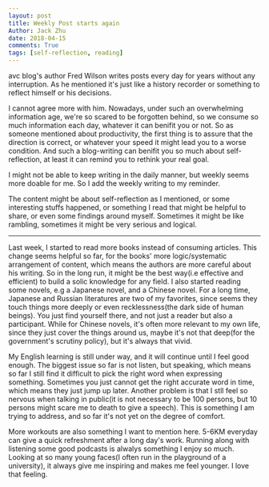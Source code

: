 ```yaml
---
layout: post
title: Weekly Post starts again
Author: Jack Zhu
date: 2018-04-15
comments: True
tags: [self-reflection, reading]
---
```


avc blog's author Fred Wilson writes posts every day for years without any interruption.
As he mentioned it's just like a history recorder or something to reflect himself or his decisions.

I cannot agree more with him. Nowadays, under such an overwhelming information age, we're so scared to be
forgotten behind, so we consume so much information each day, whatever it can benifit you or not. So as 
someone mentioned about productivity, the first thing is to assure that the direction is correct, or
whatever your speed it might lead you to a worse condition. And such a blog-writing can benifit you so much
about self-reflection, at least it can remind you to rethink your real goal.

I might not be able to keep writing in the daily manner, but weekly seems more doable for me. So I add the 
weekly writing to my reminder.

The content might be about self-reflection as I mentioned, or some interesting stuffs happened, or something 
I read that might be helpful to share, or even some findings around myself. Sometimes it might be like rambling, 
sometimes it might be very serious and logical.

----

Last week, I started to read more books instead of consuming articles. This change seems helpful so far, for the books'
more logic/systematic arrangement of content, which means the authors are more careful about his writing. So in the long run,
it might be the best way(i.e effective and efficient) to build a solic knowledge for any field. I also started reading some
novels, e.g a Japanese novel, and a Chinese novel. For a long time, Japanese and Russian literatures are two of my favorites, since
seems they touch things more deeply or even recklessness(the dark side of human beings). You just find yourself there, and
not just a reader but also a participant. While for Chinese novels, it's often more relevant to my own life, since they just cover
the things around us, maybe it's not that deep(for the government's scrutiny policy), but it's always that vivid.

My English learning is still under way, and it will continue until I feel good enough. The biggest issue so far is not listen, but
speaking, which means so far I still find it difficult to pick the right word when expressing something. Sometimes you just cannot
get the right accurate word in time, which means they just jump up later. Another problem is that I stll feel so nervous when talking
in public(it is not necessary to be 100 persons, but 10 persons might scare me to death to give a speech). This is something I am trying
to address, and so far it's not yet on the degree of comfort.

More workouts are also something I want to mention here. 5-6KM everyday can give a quick refreshment after a long day's work. Running 
along with listening some good podcasts is alwalys something I enjoy so much. Looking at so many young faces(I often run in the playground
of a university), it always give me inspiring and makes me feel younger. I love that feeling.
